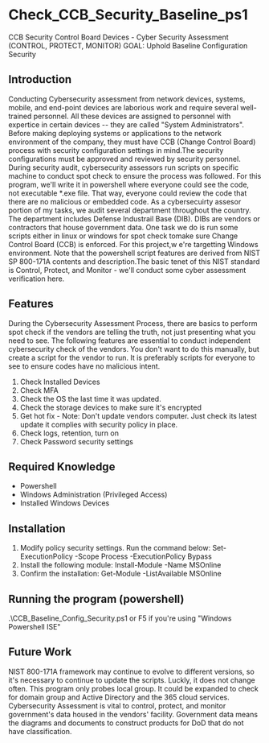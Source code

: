 # Check_CCB_Security_Baseline_ps1
CCB Security Control Board Devices - Cyber Security Assessment (CONTROL, PROTECT, MONITOR)
GOAL: Uphold Baseline Configuration Security

Introduction
------------
Conducting Cybersecurity assessment from network devices, systems, mobile, and end-point devices are laborious work and require several well-trained personnel. All these devices are assigned to personnel with expertice in certain devices -- they are called "System Administrators". Before making deploying systems or applications to the network environment of the company, they must have CCB (Change Control Board) process with security configuration settings in mind.The security configurations must be approved and reviewed by security personnel. During security audit, cybersecurity assessors run scripts on specific machine to conduct spot check to ensure the process was followed. For this program, we'll write it in powershell where everyone could see the code, not executable *.exe file. That way, everyone could review the code that there are no malicious or embedded code. As a cybersecuirty assesor portion of my tasks, we audit several department throughout the country. The department includes Defense Industrail Base (DIB). DIBs are vendors or contractors that house government data. One task we do is run some scripts either in linux or windows for spot check tomake sure Change Control Board (CCB) is enforced. For this project,w e're targetting Windows environment. Note that the powershell script features are derived from NIST SP 800-171A contents and description.The basic tenet of this NIST standard is Control, Protect, and Monitor - we'll conduct some cyber assessment verification here.

Features
--------
During the Cybersecurity Assessment Process, there are basics to perform spot check if the vendors are telling the truth, not just presenting what you need to see. The following features are essential to conduct independent cybersecurity check of the vendors. You don't want to do this manually, but create a script for the vendor to run. It is preferably scripts for everyone to see to ensure codes have no malicious intent. 
1. Check Installed Devices
2. Check MFA
3. Check the OS the last time it was updated.
4. Check the storage devices to make sure it's encrypted
5. Get hot fix - Note: Don't update vendors computer. Just check its latest update it complies with security policy in place.
6. Check logs, retention, turn on
7. Check Password security settings

Required Knowledge
------------------
- Powershell
- Windows Administration (Privileged Access)
- Installed Windows Devices

Installation
------------
1. Modify policy security settings. Run the command below:
Set-ExecutionPolicy -Scope Process -ExecutionPolicy Bypass
2. Install the following module: Install-Module -Name MSOnline
3. Confirm the installation: Get-Module -ListAvailable MSOnline

Running the program (powershell)
--------------------------------
.\CCB_Baseline_Config_Security.ps1
or
F5 if you're using "Windows Powershell ISE"

Future Work
-----------
NIST 800-171A framework may continue to evolve to different versions, so it's necessary to continue to update the scripts. Luckly, it does not change often. This program only probes local group. It could be expanded to check for domain group and Active Directory and the 365 cloud services. Cybersecurity Assessment is vital to control, protect, and monitor government's data housed in the vendors' facility. Government data means the diagrams and documents to construct products for DoD that do not have classification.

